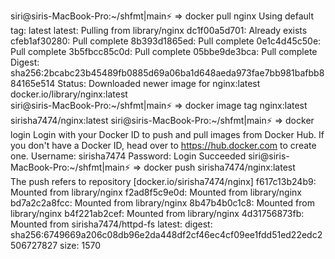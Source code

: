 siri@siris-MacBook-Pro:~/shfmt|main⚡ ⇒  docker pull nginx
Using default tag: latest
latest: Pulling from library/nginx
dc1f00a5d701: Already exists 
cfeb1af30280: Pull complete 
8b393d1865ed: Pull complete 
0e1c4d45c50e: Pull complete 
3b5fbcc85c0d: Pull complete 
05bbe9de3bca: Pull complete 
Digest: sha256:2bcabc23b45489fb0885d69a06ba1d648aeda973fae7bb981bafbb884165e514
Status: Downloaded newer image for nginx:latest
docker.io/library/nginx:latest               
siri@siris-MacBook-Pro:~/shfmt|main⚡ ⇒  docker image tag nginx:latest sirisha7474/nginx:latest
siri@siris-MacBook-Pro:~/shfmt|main⚡ ⇒  docker login
Login with your Docker ID to push and pull images from Docker Hub. If you don't have a Docker ID, head over to https://hub.docker.com to create one.
Username: sirisha7474
Password: 
Login Succeeded
siri@siris-MacBook-Pro:~/shfmt|main⚡ ⇒  docker push sirisha7474/nginx:latest                  
The push refers to repository [docker.io/sirisha7474/nginx]
f617c13b24b9: Mounted from library/nginx 
f2ad8f5c9e0d: Mounted from library/nginx 
bd7a2c2a8fcc: Mounted from library/nginx 
8b47b4b0c1c8: Mounted from library/nginx 
b4f221ab2cef: Mounted from library/nginx 
4d31756873fb: Mounted from sirisha7474/httpd-fs 
latest: digest: sha256:6749669a206c08db96e2da448df2cf46ec4cf09ee1fdd51ed22edc2506727827 size: 1570